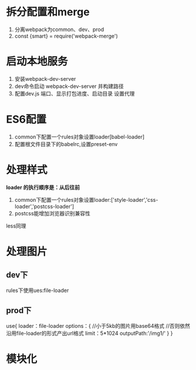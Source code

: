 
# 拆分配置和merge

1. 分离webpack为common、dev、prod
2. const {smart} = require('webpack-merge')

# 启动本地服务
1. 安装webpack-dev-server
2. dev命令启动 webpack-dev-server 并构建路径
3. 配置dev.js 端口、显示打包进度、启动目录 设置代理

# ES6配置

1. common下配置一个rules对象设置loader[babel-loader]
2. 配置根文件目录下的babelrc,设置preset-env

# 处理样式
**loader 的执行顺序是：从后往前**
1. common下配置一个rules对象设置loader:['style-loader','css-loader','postcss-loader']
2. postcss能增加浏览器识别兼容性

less同理

# 处理图片
## dev下
rules下使用ues:file-loader

## prod下
use{
    loader：file-loader
    options：{
        //小于5kb的图片用base64格式
        //否则依然沿用file-loader的形式产出url格式
        limit：5*1024
        outputPath:'/img1/'
    }
}
# 模块化

